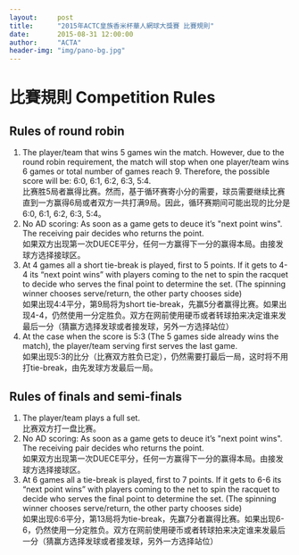 ```yaml
---
layout:     post
title:      "2015年ACTC皇族香米杯華人網球大獎賽 比賽規則"
date:       2015-08-31 12:00:00
author:     "ACTA"
header-img: "img/pano-bg.jpg"
---
```

<h1 class="page-header">比賽規則 Competition Rules</h1>

<h2>Rules of round robin</h2>
<ol>
  <li>The player/team that wins 5 games win the match. However, due to the round robin requirement, the match will stop when one player/team wins 6 games or total number of games reach 9. Therefore, the possible score will be: 6:0, 6:1, 6:2, 6:3, 5:4. <br>比赛胜5局者赢得比赛。然而，基于循环赛寄小分的需要，球员需要继续比赛直到一方赢得6局或者双方一共打满9局。因此，循环赛期间可能出现的比分是6:0, 6:1, 6:2, 6:3, 5:4。</li>
  <li>No AD scoring: As soon as a game gets to deuce it’s "next point wins". The receiving pair decides who returns the point.<br>如果双方出现第一次DUECE平分，任何一方赢得下一分的赢得本局。由接发球方选择接球区。</li>
  <li>At 4 games all a short tie-break is played, first to 5 points. If it gets to 4-4 its “next point wins” with players coming to the net to spin the racquet to decide who serves the final point to determine the set. (The spinning winner chooses serve/return, the other party chooses side)<br>如果出现4:4平分，第9局将为short tie-break，先赢5分者赢得比赛。如果出现4-4，仍然使用一分定胜负。双方在网前使用硬币或者转球拍来决定谁来发最后一分（猜赢方选择发球或者接发球，另外一方选择站位）</li>
  <li>At the case when the score is 5:3 (The 5 games side already wins the match), the player/team serving first serves the last game.<br>如果出现5:3的比分（比赛双方胜负已定），仍然需要打最后一局，这时将不用打tie-break，由先发球方发最后一局。</li>
</ol>

<h2>Rules of finals and semi-finals</h2>
<ol>
  <li>The player/team plays a full set.<br>比赛双方打一盘比赛。 </li>
  <li>No AD scoring: As soon as a game gets to deuce it’s "next point wins". The receiving pair decides who returns the point.<br>如果双方出现第一次DUECE平分，任何一方赢得下一分的赢得本局。由接发球方选择接球区。</li>
  <li>At 6 games all a tie-break is played, first to 7 points. If it gets to 6-6 its “next point wins” with players coming to the net to spin the racquet to decide who serves the final point to determine the set. (The spinning winner chooses serve/return, the other party chooses side)<br>如果出现6:6平分，第13局将为tie-break，先赢7分者赢得比赛。如果出现6-6，仍然使用一分定胜负。双方在网前使用硬币或者转球拍来决定谁来发最后一分（猜赢方选择发球或者接发球，另外一方选择站位）</li>
</ol>
